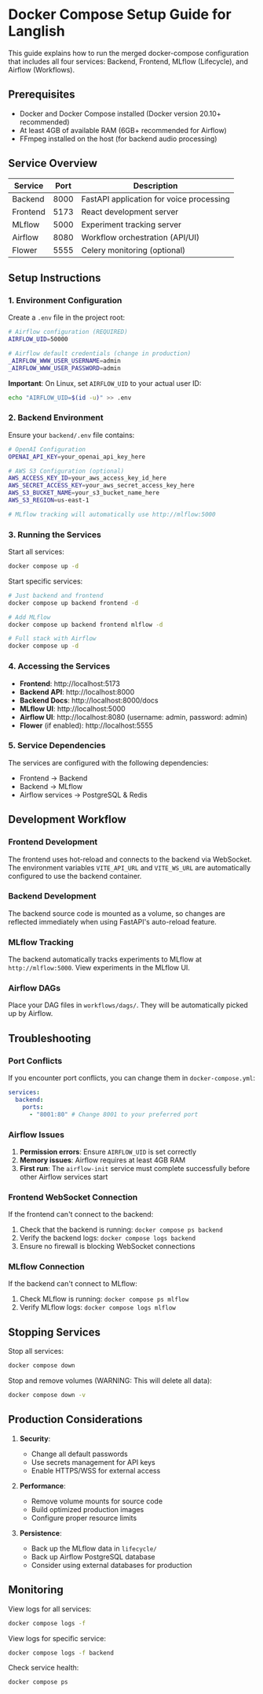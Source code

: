 # Docker Compose Setup Guide for Langlish

This guide explains how to run the merged docker-compose configuration that includes all four services: Backend, Frontend, MLflow (Lifecycle), and Airflow (Workflows).

## Prerequisites

- Docker and Docker Compose installed (Docker version 20.10+ recommended)
- At least 4GB of available RAM (6GB+ recommended for Airflow)
- FFmpeg installed on the host (for backend audio processing)

## Service Overview

| Service  | Port | Description                              |
| -------- | ---- | ---------------------------------------- |
| Backend  | 8000 | FastAPI application for voice processing |
| Frontend | 5173 | React development server                 |
| MLflow   | 5000 | Experiment tracking server               |
| Airflow  | 8080 | Workflow orchestration (API/UI)          |
| Flower   | 5555 | Celery monitoring (optional)             |

## Setup Instructions

### 1. Environment Configuration

Create a `.env` file in the project root:

```bash
# Airflow configuration (REQUIRED)
AIRFLOW_UID=50000

# Airflow default credentials (change in production)
_AIRFLOW_WWW_USER_USERNAME=admin
_AIRFLOW_WWW_USER_PASSWORD=admin
```

**Important**: On Linux, set `AIRFLOW_UID` to your actual user ID:

```bash
echo "AIRFLOW_UID=$(id -u)" >> .env
```

### 2. Backend Environment

Ensure your `backend/.env` file contains:

```bash
# OpenAI Configuration
OPENAI_API_KEY=your_openai_api_key_here

# AWS S3 Configuration (optional)
AWS_ACCESS_KEY_ID=your_aws_access_key_id_here
AWS_SECRET_ACCESS_KEY=your_aws_secret_access_key_here
AWS_S3_BUCKET_NAME=your_s3_bucket_name_here
AWS_S3_REGION=us-east-1

# MLflow tracking will automatically use http://mlflow:5000
```

### 3. Running the Services

Start all services:

```bash
docker compose up -d
```

Start specific services:

```bash
# Just backend and frontend
docker compose up backend frontend -d

# Add MLflow
docker compose up backend frontend mlflow -d

# Full stack with Airflow
docker compose up -d
```

### 4. Accessing the Services

- **Frontend**: http://localhost:5173
- **Backend API**: http://localhost:8000
- **Backend Docs**: http://localhost:8000/docs
- **MLflow UI**: http://localhost:5000
- **Airflow UI**: http://localhost:8080 (username: admin, password: admin)
- **Flower** (if enabled): http://localhost:5555

### 5. Service Dependencies

The services are configured with the following dependencies:

- Frontend → Backend
- Backend → MLflow
- Airflow services → PostgreSQL & Redis

## Development Workflow

### Frontend Development

The frontend uses hot-reload and connects to the backend via WebSocket. The environment variables `VITE_API_URL` and `VITE_WS_URL` are automatically configured to use the backend container.

### Backend Development

The backend source code is mounted as a volume, so changes are reflected immediately when using FastAPI's auto-reload feature.

### MLflow Tracking

The backend automatically tracks experiments to MLflow at `http://mlflow:5000`. View experiments in the MLflow UI.

### Airflow DAGs

Place your DAG files in `workflows/dags/`. They will be automatically picked up by Airflow.

## Troubleshooting

### Port Conflicts

If you encounter port conflicts, you can change them in `docker-compose.yml`:

```yaml
services:
  backend:
    ports:
      - "8001:80" # Change 8001 to your preferred port
```

### Airflow Issues

1. **Permission errors**: Ensure `AIRFLOW_UID` is set correctly
2. **Memory issues**: Airflow requires at least 4GB RAM
3. **First run**: The `airflow-init` service must complete successfully before other Airflow services start

### Frontend WebSocket Connection

If the frontend can't connect to the backend:

1. Check that the backend is running: `docker compose ps backend`
2. Verify the backend logs: `docker compose logs backend`
3. Ensure no firewall is blocking WebSocket connections

### MLflow Connection

If the backend can't connect to MLflow:

1. Check MLflow is running: `docker compose ps mlflow`
2. Verify MLflow logs: `docker compose logs mlflow`

## Stopping Services

Stop all services:

```bash
docker compose down
```

Stop and remove volumes (WARNING: This will delete all data):

```bash
docker compose down -v
```

## Production Considerations

1. **Security**:

   - Change all default passwords
   - Use secrets management for API keys
   - Enable HTTPS/WSS for external access

2. **Performance**:

   - Remove volume mounts for source code
   - Build optimized production images
   - Configure proper resource limits

3. **Persistence**:
   - Back up the MLflow data in `lifecycle/`
   - Back up Airflow PostgreSQL database
   - Consider using external databases for production

## Monitoring

View logs for all services:

```bash
docker compose logs -f
```

View logs for specific service:

```bash
docker compose logs -f backend
```

Check service health:

```bash
docker compose ps
```
